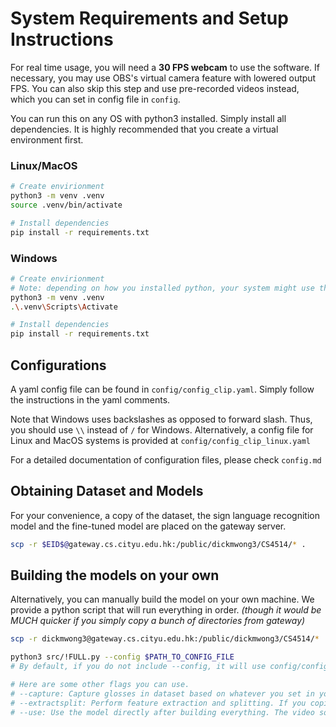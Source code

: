 # System Requirements and Setup Instructions

For real time usage, you will need a **30 FPS webcam** to use the software. If necessary, you may use OBS's virtual camera feature with lowered output FPS. You can also skip this step and use pre-recorded videos instead, which you can set in config file in `config`.

You can run this on any OS with python3 installed. Simply install all dependencies. It is highly recommended that you create a virtual environment first.

### Linux/MacOS
```sh
# Create envirionment
python3 -m venv .venv
source .venv/bin/activate

# Install dependencies
pip install -r requirements.txt
```

### Windows
```sh
# Create envirionment
# Note: depending on how you installed python, your system might use the alias `python` instead of `python3`
python3 -m venv .venv
.\.venv\Scripts\Activate

# Install dependencies
pip install -r requirements.txt
```

## Configurations

A yaml config file can be found in `config/config_clip.yaml`. Simply follow the instructions in the yaml comments.

Note that Windows uses backslashes as opposed to forward slash. Thus, you should use `\\` instead of `/` for Windows. Alternatively, a config file for Linux and MacOS systems is provided at `config/config_clip_linux.yaml`

For a detailed documentation of configuration files, please check `config.md`

## Obtaining Dataset and Models

For your convenience, a copy of the dataset, the sign language recognition model and the fine-tuned model are placed on the gateway server.

```sh
scp -r $EID$@gateway.cs.cityu.edu.hk:/public/dickmwong3/CS4514/* .
```

## Building the models on your own

Alternatively, you can manually build the model on your own machine. We provide a python script that will run everything in order. *(though it would be MUCH quicker if you simply copy a bunch of directories from gateway)*

```sh
scp -r dickmwong3@gateway.cs.cityu.edu.hk:/public/dickmwong3/CS4514/* .

python3 src/!FULL.py --config $PATH_TO_CONFIG_FILE 
# By default, if you do not include --config, it will use config/config_clip.yaml for windows and config/config_clip_linux.yaml on linux/MacOS

# Here are some other flags you can use. 
# --capture: Capture glosses in dataset based on whatever you set in your config file. If you copied the dataset from the gateway server, do NOT include this arguement.
# --extractsplit: Perform feature extraction and splitting. If you copied the dataset from the gateway server, do NOT include this arguement.
# --use: Use the model directly after building everything. The video source will depend on what you set in your config file.
```